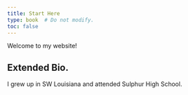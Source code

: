 ```yaml
---
title: Start Here
type: book  # Do not modify.
toc: false
---
```


Welcome to my website! 

## Extended Bio.
I grew up in SW Louisiana and attended Sulphur High School.